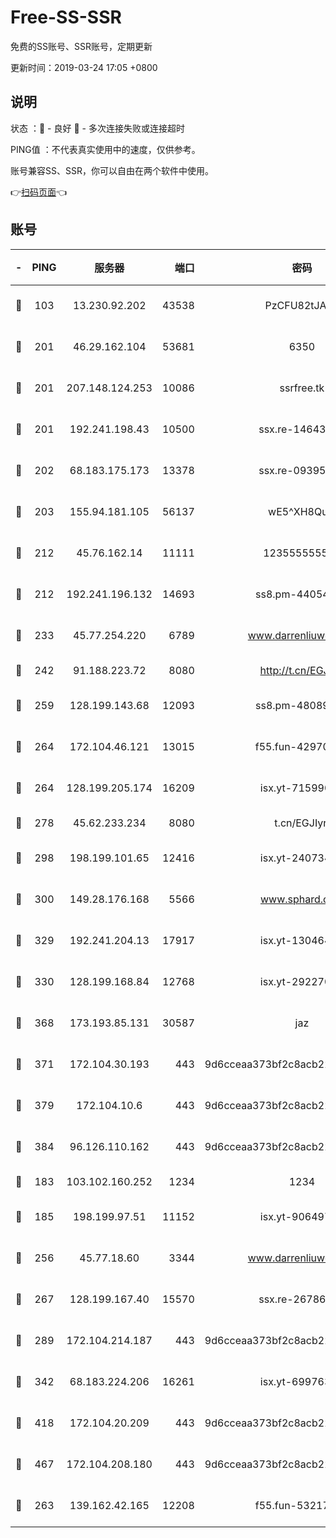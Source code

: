 # Free-SS-SSR

免费的SS账号、SSR账号，定期更新

更新时间：2019-03-24 17:05 +0800

## 说明

状态     ：🙂 - 良好 🙁 - 多次连接失败或连接超时

PING值   ：不代表真实使用中的速度，仅供参考。

账号兼容SS、SSR，你可以自由在两个软件中使用。

👉[扫码页面](https://liesauer.github.io/Free-SS-SSR/)👈

## 账号

|-|PING|服务器|端口|密码|加密方式|区域|
|:----:|:----:|:-----:|-----:|:----:|:----:|:----:|
|🙂|103|13.230.92.202|43538|PzCFU82tJAdZ|aes-256-cfb|JP|
|🙂|201|46.29.162.104|53681|6350|aes-128-ctr|RU|
|🙂|201|207.148.124.253|10086|ssrfree.tk|aes-256-cfb|SG|
|🙂|201|192.241.198.43|10500|ssx.re-14643912|aes-256-cfb|US|
|🙂|202|68.183.175.173|13378|ssx.re-09395375|aes-256-cfb|US|
|🙂|203|155.94.181.105|56137|wE5^XH8Quw|aes-256-cfb|US|
|🙂|212|45.76.162.14|11111|123555555555|aes-256-cfb|SG|
|🙂|212|192.241.196.132|14693|ss8.pm-44054709|aes-256-cfb|US|
|🙂|233|45.77.254.220|6789|www.darrenliuwei.com|aes-256-cfb|SG|
|🙂|242|91.188.223.72|8080|http://t.cn/EGJIyrl|rc4-md5|RU|
|🙂|259|128.199.143.68|12093|ss8.pm-48089265|aes-256-cfb|SG|
|🙂|264|172.104.46.121|13015|f55.fun-42970709|aes-256-cfb|SG|
|🙂|264|128.199.205.174|16209|isx.yt-71599058|aes-256-cfb|SG|
|🙂|278|45.62.233.234|8080|t.cn/EGJIyrl|rc4-md5|CA|
|🙂|298|198.199.101.65|12416|isx.yt-24073404|aes-256-cfb|US|
|🙂|300|149.28.176.168|5566|www.sphard.com|aes-256-cfb|AU|
|🙂|329|192.241.204.13|17917|isx.yt-13046468|aes-256-cfb|US|
|🙂|330|128.199.168.84|12768|isx.yt-29227079|aes-256-cfb|SG|
|🙂|368|173.193.85.131|30587|jaz|aes-256-cfb|US|
|🙂|371|172.104.30.193|443|9d6cceaa373bf2c8acb22e60b6a58be6|aes-256-cfb|US|
|🙂|379|172.104.10.6|443|9d6cceaa373bf2c8acb22e60b6a58be6|aes-256-cfb|US|
|🙂|384|96.126.110.162|443|9d6cceaa373bf2c8acb22e60b6a58be6|aes-256-cfb|US|
|🙂|183|103.102.160.252|1234|1234|rc4-md5|JP|
|🙂|185|198.199.97.51|11152|isx.yt-90649731|aes-256-cfb|US|
|🙂|256|45.77.18.60|3344|www.darrenliuwei.com|aes-256-cfb|JP|
|🙂|267|128.199.167.40|15570|ssx.re-26786415|aes-256-cfb|SG|
|🙂|289|172.104.214.187|443|9d6cceaa373bf2c8acb22e60b6a58be6|aes-256-cfb|US|
|🙂|342|68.183.224.206|16261|isx.yt-69976320|aes-256-cfb|SG|
|🙂|418|172.104.20.209|443|9d6cceaa373bf2c8acb22e60b6a58be6|aes-256-cfb|US|
|🙂|467|172.104.208.180|443|9d6cceaa373bf2c8acb22e60b6a58be6|aes-256-cfb|US|
|🙁|263|139.162.42.165|12208|f55.fun-53217838|aes-256-cfb|SG|
